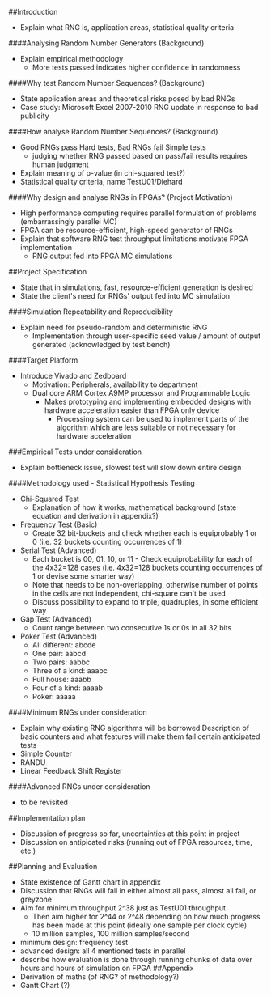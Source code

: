##Introduction
- Explain what RNG is, application areas, statistical quality criteria

####Analysing Random Number Generators (Background)
- Explain empirical methodology
  - More tests passed indicates higher confidence in randomness

####Why test Random Number Sequences? (Background)
- State application areas and theoretical risks posed by bad RNGs
- Case study: Microsoft Excel 2007-2010 RNG update in response to bad publicity

####How analyse Random Number Sequences? (Background)
  - Good RNGs pass Hard tests, Bad RNGs fail Simple tests
    - judging whether RNG passed based on pass/fail results requires human judgment
- Explain meaning of p-value (in chi-squared test?)
- Statistical quality criteria, name TestU01/Diehard

####Why design and analyse RNGs in FPGAs? (Project Motivation)
- High performance computing requires parallel formulation of problems (embarrassingly parallel MC)
- FPGA can be resource-efficient, high-speed generator of RNGs
- Explain that software RNG test throughput limitations motivate FPGA implementation
  - RNG output fed into FPGA MC simulations

##Project Specification
- State that in simulations, fast, resource-efficient generation is desired
- State the client's need for RNGs' output fed into MC simulation

####Simulation Repeatability and Reproducibility
- Explain need for pseudo-random and deterministic RNG
  - Implementation through user-specific seed value / amount of output generated (acknowledged by test bench)

####Target Platform
- Introduce Vivado and Zedboard
  - Motivation: Peripherals, availability to department
  - Dual core ARM Cortex A9MP processor and Programmable Logic
    - Makes prototyping and implementing embedded designs with hardware acceleration easier than FPGA only device
      - Processing system can be used to implement parts of the algorithm which are less suitable or not necessary for hardware acceleration

###Empirical Tests under consideration
- Explain bottleneck issue, slowest test will slow down entire design

####Methodology used - Statistical Hypothesis Testing
- Chi-Squared Test
  - Explanation of how it works, mathematical background (state equation and derivation in appendix?)
- Frequency Test (Basic)
  - Create 32 bit-buckets and check whether each is equiprobably 1 or 0 (i.e. 32 buckets counting occurrences of 1)
- Serial Test (Advanced)
  - Each bucket is 00, 01, 10, or 11 - Check equiprobability for each of the 4x32=128 cases (i.e. 4x32=128 buckets counting occurrences of 1 or devise some smarter way)
  - Note that needs to be non-overlapping, otherwise number of points in the cells are not independent, chi-square can't be used
  - Discuss possibility to expand to triple, quadruples, in some efficient way
- Gap Test (Advanced)
  - Count range between two consecutive 1s or 0s in all 32 bits
- Poker Test (Advanced)
  - All different: abcde
  - One pair: aabcd
  - Two pairs: aabbc
  - Three of a kind: aaabc
  - Full house: aaabb
  - Four of a kind: aaaab
  - Poker: aaaaa

####Minimum RNGs under consideration
- Explain why existing RNG algorithms will be borrowed
Description of basic counters and what features will make them fail certain anticipated tests
- Simple Counter
- RANDU
- Linear Feedback Shift Register

####Advanced RNGs under consideration
- to be revisited

##Implementation plan
- Discussion of progress so far, uncertainties at this point in project
- Discussion on antipicated risks (running out of FPGA resources, time, etc.)

##Planning and Evaluation
- State existence of Gantt chart in appendix
- Discussion that RNGs will fall in either almost all pass, almost all fail, or greyzone
- Aim for minimum throughput 2^38 just as TestU01 throughput
  - Then aim higher for 2^44 or 2^48 depending on how much progress has been made at this point (ideally one sample per clock cycle)
  - 10 million samples, 100 million samples/second
- minimum design: frequency test
- advanced design: all 4 mentioned tests in parallel
- describe how evaluation is done through running chunks of data over hours and hours of simulation on FPGA
##Appendix
- Derivation of maths (of RNG? of methodology?)
- Gantt Chart (?)
